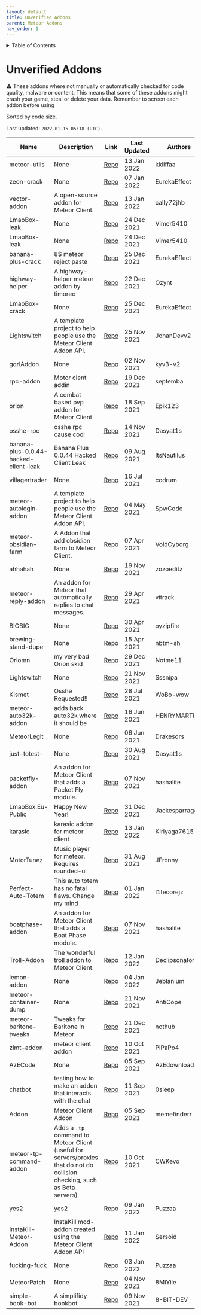 ```yaml
---
layout: default
title: Unverified Addons
parent: Meteor Addons
nav_order: 1
---
```


<!-- START doctoc generated TOC please keep comment here to allow auto update -->
<!-- DON'T EDIT THIS SECTION, INSTEAD RE-RUN doctoc TO UPDATE -->
<details>
<summary>Table of Contents</summary>

- [Unverified Addons](#unverified-addons)

</details>
<!-- END doctoc generated TOC please keep comment here to allow auto update -->

# Unverified Addons
<div class="text-yellow-200">
⚠ These addons where not manually or automatically checked for code quality, malware or content. This means that some of these addons might crash your game, steal or delete your data. Remember to screen each addon before using
</div>

Sorted by code size.

Last updated: `2022-01-15 05:18 (UTC)`.

| Name | Description | Link | Last Updated | Authors |
| --- | --- | --- | --- | --- |
| meteor-utils | None | [Repo](https://github.com/kkllffaa/meteor-utils) | 13 Jan 2022 | kkllffaa |
| zeon-crack | None | [Repo](https://github.com/EurekaEffect/zeon-crack) | 07 Jan 2022 | EurekaEffect |
| vector-addon | A open-source addon for Meteor Client. | [Repo](https://github.com/cally72jhb/vector-addon) | 13 Jan 2022 | cally72jhb |
| LmaoBox-leak | None | [Repo](https://github.com/Vimer5410/LmaoBox-leak) | 24 Dec 2021 | Vimer5410 |
| LmaoBox-leak | None | [Repo](https://github.com/Vimer5410/LmaoBox-leak) | 24 Dec 2021 | Vimer5410 |
| banana-plus-crack | 8$ meteor reject paste | [Repo](https://github.com/EurekaEffect/banana-plus-crack) | 25 Dec 2021 | EurekaEffect |
| highway-helper | A highway-helper meteor addon by timoreo | [Repo](https://github.com/Ozynt/highway-helper) | 22 Dec 2021 | Ozynt |
| LmaoBox-crack | None | [Repo](https://github.com/EurekaEffect/LmaoBox-crack) | 25 Dec 2021 | EurekaEffect |
| Lightswitch | A template project to help people use the Meteor Client Addon API. | [Repo](https://github.com/JohanDevv2/Lightswitch) | 25 Nov 2021 | JohanDevv2 |
| gqrlAddon | None | [Repo](https://github.com/kyv3-v2/gqrlAddon) | 02 Nov 2021 | kyv3-v2 |
| rpc-addon | Motor clent addin | [Repo](https://github.com/septemba/rpc-addon) | 19 Dec 2021 | septemba |
| orion | A combat based pvp addon for Meteor Client | [Repo](https://github.com/Epik123/orion) | 18 Sep 2021 | Epik123 |
| osshe-rpc | osshe rpc cause cool | [Repo](https://github.com/Dasyat1s/osshe-rpc) | 14 Nov 2021 | Dasyat1s |
| banana-plus-0.0.44-hacked-client-leak | Banana Plus 0.0.44 Hacked Client Leak | [Repo](https://github.com/ItsNautilus/banana-plus-0.0.44-hacked-client-leak) | 09 Aug 2021 | ItsNautilus |
| villagertrader | None | [Repo](https://github.com/codrum/villagertrader) | 16 Jul 2021 | codrum |
| meteor-autologin-addon | A template project to help people use the Meteor Client Addon API. | [Repo](https://github.com/SpwCode/meteor-autologin-addon) | 04 May 2021 | SpwCode |
| meteor-obsidian-farm | A Addon that add obsidian farm to Meteor Client. | [Repo](https://github.com/VoidCyborg/meteor-obsidian-farm) | 07 Apr 2021 | VoidCyborg |
| ahhahah | None | [Repo](https://github.com/zozoeditz/ahhahah) | 19 Nov 2021 | zozoeditz |
| meteor-reply-addon | An addon for Meteor that automatically replies to chat messages. | [Repo](https://github.com/vitrack/meteor-reply-addon) | 29 Apr 2021 | vitrack |
| BIGBIG | None | [Repo](https://github.com/oyzipfile/BIGBIG) | 30 Apr 2021 | oyzipfile |
| brewing-stand-dupe | None | [Repo](https://github.com/nbtm-sh/brewing-stand-dupe) | 15 Apr 2021 | nbtm-sh |
| Oriomn | my very bad Orion skid  | [Repo](https://github.com/Notme11/Oriomn) | 29 Dec 2021 | Notme11 |
| Lightswitch | None | [Repo](https://github.com/Sssnipa/Lightswitch) | 21 Nov 2021 | Sssnipa |
| Kismet | Osshe Requested!! | [Repo](https://github.com/WoBo-wow/Kismet) | 28 Jul 2021 | WoBo-wow |
| meteor-auto32k-addon | adds back auto32k where it should be | [Repo](https://github.com/HENRYMARTIN5/meteor-auto32k-addon) | 16 Jun 2021 | HENRYMARTIN5 |
| MeteorLegit | None | [Repo](https://github.com/Drakesdrs/MeteorLegit) | 06 Jun 2021 | Drakesdrs |
| just-totest- | None | [Repo](https://github.com/Dasyat1s/just-totest-) | 30 Aug 2021 | Dasyat1s |
| packetfly-addon | An addon for Meteor Client that adds a Packet Fly module. | [Repo](https://github.com/hashalite/packetfly-addon) | 07 Nov 2021 | hashalite |
| LmaoBox.Eu-Public | Happy New Year! | [Repo](https://github.com/Jackesparragos/LmaoBox.Eu-Public) | 31 Dec 2021 | Jackesparragos |
| karasic | karasic addon for meteor client | [Repo](https://github.com/Kiriyaga7615/karasic) | 13 Jan 2022 | Kiriyaga7615 |
| MotorTunez | Music player for meteor. Requires rounded-ui | [Repo](https://github.com/JFronny/MotorTunez) | 31 Aug 2021 | JFronny |
| Perfect-Auto-Totem | This auto totem has no fatal flaws. Change my mind | [Repo](https://github.com/l1tecorejz/Perfect-Auto-Totem) | 01 Jan 2022 | l1tecorejz |
| boatphase-addon | An addon for Meteor Client that adds a Boat Phase module. | [Repo](https://github.com/hashalite/boatphase-addon) | 07 Nov 2021 | hashalite |
| Troll-Addon | The wonderful troll addon to Meteor Client. | [Repo](https://github.com/Declipsonator/Troll-Addon) | 12 Jan 2022 | Declipsonator |
| lemon-addon | None | [Repo](https://github.com/Jeblanium/lemon-addon) | 04 Jan 2022 | Jeblanium |
| meteor-container-dump | None | [Repo](https://github.com/AntiCope/meteor-container-dump) | 21 Nov 2021 | AntiCope |
| meteor-baritone-tweaks | Tweaks for Baritone in Meteor | [Repo](https://github.com/nothub/meteor-baritone-tweaks) | 21 Dec 2021 | nothub |
| zimt-addon | meteor client addon | [Repo](https://github.com/PiPaPo4/zimt-addon) | 10 Oct 2021 | PiPaPo4 |
| AzECode | None | [Repo](https://github.com/AzEdownload/AzECode) | 05 Sep 2021 | AzEdownload |
| chatbot | testing how to make an addon that interacts with the chat | [Repo](https://github.com/0sleep/chatbot) | 11 Sep 2021 | 0sleep |
| Addon | Meteor Client Addon | [Repo](https://github.com/memefinderr/Addon) | 05 Sep 2021 | memefinderr |
| meteor-tp-command-addon | Adds a `.tp` command to Meteor Client (useful for servers/proxies that do not do collision checking, such as Beta servers) | [Repo](https://github.com/CWKevo/meteor-tp-command-addon) | 10 Oct 2021 | CWKevo |
| yes2 | yes2 | [Repo](https://github.com/Puzzaa/yes2) | 09 Jan 2022 | Puzzaa |
| InstaKill-Meteor-Addon | InstaKill mod-addon created using the Meteor Client Addon API | [Repo](https://github.com/Sersoid/InstaKill-Meteor-Addon) | 11 Jan 2022 | Sersoid |
| fucking-fuck | None | [Repo](https://github.com/Puzzaa/fucking-fuck) | 03 Jan 2022 | Puzzaa |
| MeteorPatch | None | [Repo](https://github.com/8MiYile/MeteorPatch) | 04 Nov 2021 | 8MiYile |
| simple-book-bot | A simplifidy bookbot | [Repo](https://github.com/8-BIT-DEV/simple-book-bot) | 09 Nov 2021 | 8-BIT-DEV |